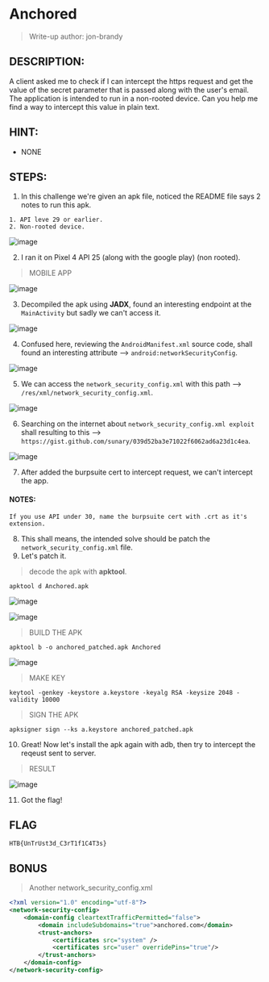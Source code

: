 # Anchored
> Write-up author: jon-brandy
## DESCRIPTION:
A client asked me to check if I can intercept the https request and get the value of the secret parameter that is passed along with the user's email. 
The application is intended to run in a non-rooted device. 
Can you help me find a way to intercept this value in plain text.
## HINT:
- NONE
## STEPS:
1. In this challenge we're given an apk file, noticed the README file says 2 notes to run this apk.

```
1. API leve 29 or earlier.
2. Non-rooted device.
```

![image](https://github.com/jon-brandy/hackthebox/assets/70703371/bce29399-c132-427e-8a22-860ba3ed41fd)


2. I ran it on Pixel 4 API 25 (along with the google play) (non rooted).

> MOBILE APP

![image](https://github.com/jon-brandy/hackthebox/assets/70703371/e43174f6-167f-430a-b29b-2a8ebd9b577c)


3. Decompiled the apk using **JADX**, found an interesting endpoint at the `MainActivity` but sadly we can't access it.

![image](https://github.com/jon-brandy/hackthebox/assets/70703371/25eabd3b-edeb-4c63-bc34-49ab13661b80)


4. Confused here, reviewing the `AndroidManifest.xml` source code, shall found an interesting attribute --> `android:networkSecurityConfig`.


![image](https://github.com/jon-brandy/hackthebox/assets/70703371/eda9ac81-7643-4b48-af95-1489b9872ad8)


5. We can access the `network_security_config.xml` with this path --> `/res/xml/network_security_config.xml`.

![image](https://github.com/jon-brandy/hackthebox/assets/70703371/d89af009-336c-4d99-a3ae-2edcedd6a92a)


6. Searching on the internet about `network_security_config.xml exploit` shall resulting to this --> `https://gist.github.com/sunary/039d52ba3e71022f6062ad6a23d1c4ea`.

![image](https://github.com/jon-brandy/hackthebox/assets/70703371/a32477b5-3da4-4a78-b921-52c7ae3ed0bc)
 

7. After added the burpsuite cert to intercept request, we can't intercept the app.

#### NOTES:

```
If you use API under 30, name the burpsuite cert with .crt as it's extension.
```

8. This shall means, the intended solve should be patch the `network_security_config.xml` file.
9. Let's patch it.

> decode the apk with **apktool**.

```
apktool d Anchored.apk
```

![image](https://github.com/jon-brandy/hackthebox/assets/70703371/7aaf2826-ae11-4a8a-b417-557038f4b715)


![image](https://github.com/jon-brandy/hackthebox/assets/70703371/3b83e4e4-acf0-4da6-acb7-056ce51f8aca)


> BUILD THE APK

```
apktool b -o anchored_patched.apk Anchored
```

![image](https://github.com/jon-brandy/hackthebox/assets/70703371/a78bc8dd-fd94-4e41-9f96-d691bca313ea)


> MAKE KEY

```
keytool -genkey -keystore a.keystore -keyalg RSA -keysize 2048 -validity 10000
```

> SIGN THE APK

```
apksigner sign --ks a.keystore anchored_patched.apk
```

10. Great! Now let's install the apk again with adb, then try to intercept the reqeust sent to server.

> RESULT

![image](https://github.com/jon-brandy/hackthebox/assets/70703371/667c98cb-dd60-4d75-bfcc-d0f6cfaea2da)


11. Got the flag!

## FLAG

```
HTB{UnTrUst3d_C3rT1f1C4T3s}
```

## BONUS

> Another network_security_config.xml

```xml
<?xml version="1.0" encoding="utf-8"?>
<network-security-config>
    <domain-config cleartextTrafficPermitted="false">
        <domain includeSubdomains="true">anchored.com</domain>
        <trust-anchors>
            <certificates src="system" />
            <certificates src="user" overridePins="true"/>
        </trust-anchors>
    </domain-config>
</network-security-config>
```

